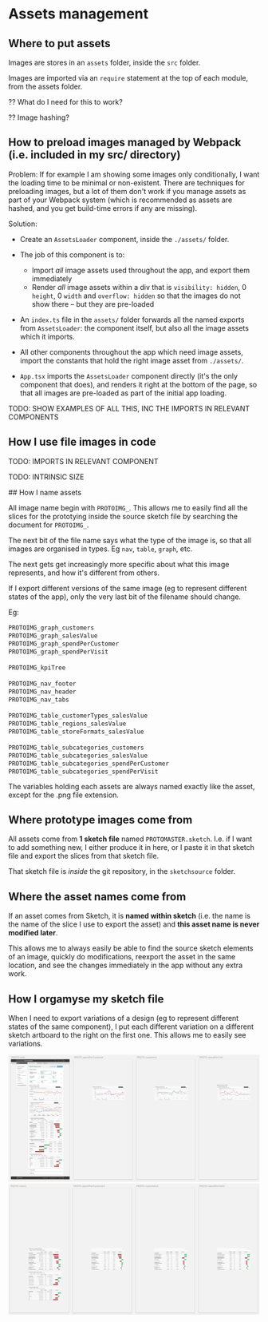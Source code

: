 # Assets management

## Where to put assets

Images are stores in an `assets` folder, inside the `src` folder.

Images are imported via an `require` statement at the top of each module, from the assets folder.


?? What do I need for this to work?

?? Image hashing?

## How to preload images managed by Webpack (i.e. included in my src/ directory)

Problem: If for example I am showing some images only conditionally, I want the loading time to be minimal or non-existent.
There are techniques for preloading images, but a lot of them don't work if you manage assets as part of your Webpack system (which is recommended as assets are hashed, and you get build-time errors if any are missing).

Solution: 
- Create an `AssetsLoader` component, inside the `./assets/` folder.
- The job of this component is to:

	- Import _all_ image assets used throughout the app, and export them immediately
	- Render _all_ image assets within a div that is `visibility: hidden`, 0 `height`, 0 `width` and `overflow: hidden` so that the images do not show there – but they are pre-loaded
	
- An `index.ts` file in the `assets/` folder forwards all the named exports from `AssetsLoader`: the component itself, but also all the image assets which it imports.

- All other components throughout the app which need image assets, import the constants that hold the right image asset from `./assets/`.

- `App.tsx` imports the `AssetsLoader` component directly (it's the only component that does), and renders it right at the bottom of the page, so that all images are pre-loaded as part of the initial app loading.

TODO: SHOW EXAMPLES OF ALL THIS, INC THE IMPORTS IN RELEVANT COMPONENTS

## How I use file images in code

TODO: IMPORTS IN RELEVANT COMPONENT

TODO: INTRINSIC SIZE



## How I name assets

All image name begin with `PROTOIMG_`. This allows me to easily find all the slices for the prototying inside the source sketch file by searching the document for `PROTOIMG_`.

The next bit of the file name says what the type of the image is, so that all images are organised in types. Eg `nav`, `table`, `graph`, etc.

The next gets get increasingly more specific about what this image represents, and how it's different from others.

If I export different versions of the same image (eg to represent different states of the app), only the very last bit of the filename should change.

Eg:

```
PROTOIMG_graph_customers
PROTOIMG_graph_salesValue
PROTOIMG_graph_spendPerCustomer
PROTOIMG_graph_spendPerVisit

PROTOIMG_kpiTree

PROTOIMG_nav_footer
PROTOIMG_nav_header
PROTOIMG_nav_tabs

PROTOIMG_table_customerTypes_salesValue
PROTOIMG_table_regions_salesValue
PROTOIMG_table_storeFormats_salesValue

PROTOIMG_table_subcategories_customers
PROTOIMG_table_subcategories_salesValue
PROTOIMG_table_subcategories_spendPerCustomer
PROTOIMG_table_subcategories_spendPerVisit
```

The variables holding each assets are always named exactly like the asset, except for the .png file extension.

## Where prototype images come from

All assets come from __1 sketch file__ named `PROTOMASTER.sketch`. 
I.e. if I want to add something new, I either produce it in here, or I paste it in that sketch file and export the slices from that sketch file.

That sketch file is _inside_ the git repository, in the `sketchsource` folder.

## Where the asset names come from

If an asset comes from Sketch, it is __named within sketch__ (i.e. the name is the name of the slice I use to export the asset) and __this asset name is never modified later__.

This allows me to always easily be able to find the source sketch elements of an image, quickly do modifications, reexport the asset in the same location, and see the changes immediately in the app without any extra work. 

## How I orgamyse my sketch file

When I need to export variations of a design (eg to represent different states of the same component), I put each different variation on a different sketch artboard to the right on the first one. This allows me to easily see variations.

![](./assets/organisingAltVersionsInSketch.png)
![](./assets/organisingAltVersionsInSketch2.png)
